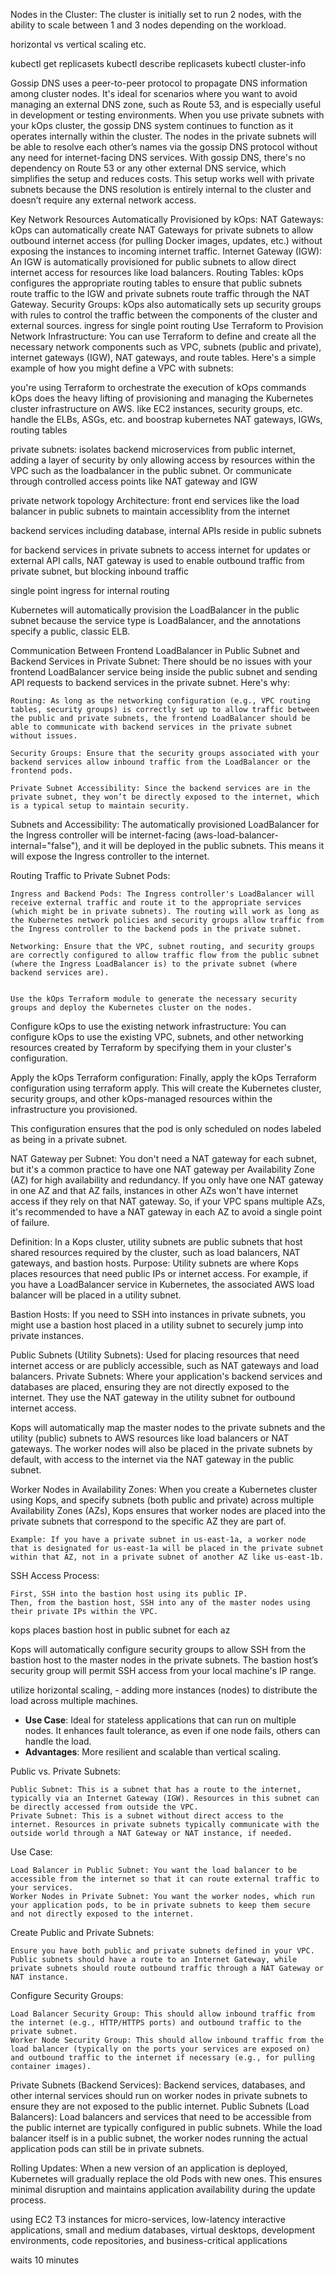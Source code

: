 Nodes in the Cluster: The cluster is initially set to run 2 nodes, with the ability to scale between 1 and 3 nodes depending on the workload.

horizontal vs vertical scaling etc.

kubectl get replicasets
kubectl describe replicasets
kubectl cluster-info

Gossip DNS uses a peer-to-peer protocol to propagate DNS information among cluster nodes. It's ideal for scenarios where you want to avoid managing an external DNS zone, such as Route 53, and is especially useful in development or testing environments. When you use private subnets with your kOps cluster, the gossip DNS system continues to function as it operates internally within the cluster. The nodes in the private subnets will be able to resolve each other’s names via the gossip DNS protocol without any need for internet-facing DNS services. With gossip DNS, there's no dependency on Route 53 or any other external DNS service, which simplifies the setup and reduces costs. This setup works well with private subnets because the DNS resolution is entirely internal to the cluster and doesn’t require any external network access.

Key Network Resources Automatically Provisioned by kOps: 
NAT Gateways: kOps can automatically create NAT Gateways for private subnets to allow outbound internet access (for pulling Docker images, updates, etc.) without exposing the instances to incoming internet traffic.
Internet Gateway (IGW): An IGW is automatically provisioned for public subnets to allow direct internet access for resources like load balancers.
Routing Tables: kOps configures the appropriate routing tables to ensure that public subnets route traffic to the IGW and private subnets route traffic through the NAT Gateway.
Security Groups: kOps also automatically sets up security groups with rules to control the traffic between the components of the cluster and external sources.
ingress for single point routing
Use Terraform to Provision Network Infrastructure:
You can use Terraform to define and create all the necessary network components such as VPC, subnets (public and private), internet gateways (IGW), NAT gateways, and route tables. Here's a simple example of how you might define a VPC with subnets:

you're using Terraform to orchestrate the execution of kOps commands
kOps does the heavy lifting of provisioning and managing the Kubernetes cluster infrastructure on AWS. like EC2 instances, security groups, etc.
handle the ELBs, ASGs, etc. and boostrap kubernetes
NAT gateways, IGWs, routing tables

private subnets: isolates backend microservices from public internet, adding a layer of security by only allowing access by resources within the VPC such as the loadbalancer in the public subnet. Or communicate through controlled access points like NAT gateway and IGW

private network topology
Architecture: 
front end services like the load balancer in public subnets to maintain accessiblity from the internet

backend services including database, internal APIs reside in public subnets

for backend services in private subnets to access internet for updates or external API calls, NAT gateway is used to enable outbound traffic from private subnet, but blocking inbound traffic

single point ingress for internal routing

Kubernetes will automatically provision the LoadBalancer in the public subnet because the service type is LoadBalancer, and the annotations specify a public, classic ELB.

Communication Between Frontend LoadBalancer in Public Subnet and Backend Services in Private Subnet: 
There should be no issues with your frontend LoadBalancer service being inside the public subnet and sending API requests to backend services in the private subnet. Here's why:

    Routing: As long as the networking configuration (e.g., VPC routing tables, security groups) is correctly set up to allow traffic between the public and private subnets, the frontend LoadBalancer should be able to communicate with backend services in the private subnet without issues.

    Security Groups: Ensure that the security groups associated with your backend services allow inbound traffic from the LoadBalancer or the frontend pods.

    Private Subnet Accessibility: Since the backend services are in the private subnet, they won’t be directly exposed to the internet, which is a typical setup to maintain security.

Subnets and Accessibility: The automatically provisioned LoadBalancer for the Ingress controller will be internet-facing (aws-load-balancer-internal="false"), and it will be deployed in the public subnets. This means it will expose the Ingress controller to the internet.

Routing Traffic to Private Subnet Pods:

    Ingress and Backend Pods: The Ingress controller's LoadBalancer will receive external traffic and route it to the appropriate services (which might be in private subnets). The routing will work as long as the Kubernetes network policies and security groups allow traffic from the Ingress controller to the backend pods in the private subnet.

    Networking: Ensure that the VPC, subnet routing, and security groups are correctly configured to allow traffic flow from the public subnet (where the Ingress LoadBalancer is) to the private subnet (where backend services are).


    Use the kOps Terraform module to generate the necessary security groups and deploy the Kubernetes cluster on the nodes.

Configure kOps to use the existing network infrastructure: You can configure kOps to use the existing VPC, subnets, and other networking resources created by Terraform by specifying them in your cluster's configuration.

Apply the kOps Terraform configuration: Finally, apply the kOps Terraform configuration using terraform apply. This will create the Kubernetes cluster, security groups, and other kOps-managed resources within the infrastructure you provisioned.

This configuration ensures that the pod is only scheduled on nodes labeled as being in a private subnet.

NAT Gateway per Subnet:
You don't need a NAT gateway for each subnet, but it's a common practice to have one NAT gateway per Availability Zone (AZ) for high availability and redundancy. If you only have one NAT gateway in one AZ and that AZ fails, instances in other AZs won't have internet access if they rely on that NAT gateway. So, if your VPC spans multiple AZs, it's recommended to have a NAT gateway in each AZ to avoid a single point of failure.

Definition: In a Kops cluster, utility subnets are public subnets that host shared resources required by the cluster, such as load balancers, NAT gateways, and bastion hosts.
Purpose: Utility subnets are where Kops places resources that need public IPs or internet access. For example, if you have a LoadBalancer service in Kubernetes, the associated AWS load balancer will be placed in a utility subnet.

Bastion Hosts: If you need to SSH into instances in private subnets, you might use a bastion host placed in a utility subnet to securely jump into private instances.

Public Subnets (Utility Subnets): Used for placing resources that need internet access or are publicly accessible, such as NAT gateways and load balancers.
Private Subnets: Where your application's backend services and databases are placed, ensuring they are not directly exposed to the internet. They use the NAT gateway in the utility subnet for outbound internet access.

Kops will automatically map the master nodes to the private subnets and the utility (public) subnets to AWS resources like load balancers or NAT gateways.
The worker nodes will also be placed in the private subnets by default, with access to the internet via the NAT gateway in the public subnet.

Worker Nodes in Availability Zones: When you create a Kubernetes cluster using Kops, and specify subnets (both public and private) across multiple Availability Zones (AZs), Kops ensures that worker nodes are placed into the private subnets that correspond to the specific AZ they are part of.

    Example: If you have a private subnet in us-east-1a, a worker node that is designated for us-east-1a will be placed in the private subnet within that AZ, not in a private subnet of another AZ like us-east-1b.

SSH Access Process:

    First, SSH into the bastion host using its public IP.
    Then, from the bastion host, SSH into any of the master nodes using their private IPs within the VPC.

kops places bastion host in public subnet for each az

Kops will automatically configure security groups to allow SSH from the bastion host to the master nodes in the private subnets. The bastion host’s security group will permit SSH access from your local machine's IP range.

utilize horizontal scaling, - adding more instances (nodes) to distribute the load across multiple machines.
- **Use Case**: Ideal for stateless applications that can run on multiple nodes. It enhances fault tolerance, as even if one node fails, others can handle the load.
- **Advantages**: More resilient and scalable than vertical scaling.

Public vs. Private Subnets:

    Public Subnet: This is a subnet that has a route to the internet, typically via an Internet Gateway (IGW). Resources in this subnet can be directly accessed from outside the VPC.
    Private Subnet: This is a subnet without direct access to the internet. Resources in private subnets typically communicate with the outside world through a NAT Gateway or NAT instance, if needed.

Use Case:

    Load Balancer in Public Subnet: You want the load balancer to be accessible from the internet so that it can route external traffic to your services.
    Worker Nodes in Private Subnet: You want the worker nodes, which run your application pods, to be in private subnets to keep them secure and not directly exposed to the internet.

Create Public and Private Subnets:

    Ensure you have both public and private subnets defined in your VPC. Public subnets should have a route to an Internet Gateway, while private subnets should route outbound traffic through a NAT Gateway or NAT instance.

Configure Security Groups:

    Load Balancer Security Group: This should allow inbound traffic from the internet (e.g., HTTP/HTTPS ports) and outbound traffic to the private subnet.
    Worker Node Security Group: This should allow inbound traffic from the load balancer (typically on the ports your services are exposed on) and outbound traffic to the internet if necessary (e.g., for pulling container images).

Private Subnets (Backend Services): Backend services, databases, and other internal services should run on worker nodes in private subnets to ensure they are not exposed to the public internet.
Public Subnets (Load Balancers): Load balancers and services that need to be accessible from the public internet are typically configured in public subnets. While the load balancer itself is in a public subnet, the worker nodes running the actual application pods can still be in private subnets.

Rolling Updates: When a new version of an application is deployed, Kubernetes will gradually replace the old Pods with new ones. This ensures minimal disruption and maintains application availability during the update process.

using EC2 T3 instances for micro-services, low-latency interactive applications, small and medium databases, virtual desktops, development environments, code repositories, and business-critical applications

waits 10 minutes